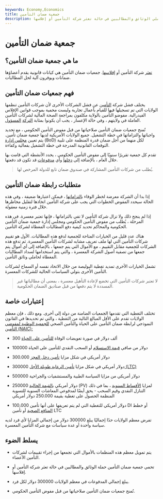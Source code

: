 ```yaml
---
keywords: Economy,Economics
title: جمعية ضمان التأمين
description: تحمي جمعية ضمان التأمين حاملي الوثائق والمطالبين في حالة تعثر شركة التأمين أو إفلاسها.
---
```


# جمعية ضمان التأمين
## ما هي جمعية ضمان التأمين؟

[تعثر](/insolvency) شركة التأمين أو [إفلاسها](/impairment). جمعيات ضمان التأمين هي كيانات قانونية يقدم أعضاؤها ضمانات ويوفرون آلية لحل المطالبات.

## فهم جمعيات ضمان التأمين

يختلف فشل شركة [التأمين](/insurance) عن فشل الشركات الأخرى لأن شركات التأمين تنظمها الولايات التي تم تسجيلها فيها للقيام بأعمال تجارية وليست محمية بموجب قوانين الإفلاس الفيدرالية. مفوضو التأمين بالولاية مكلفون بمراجعة الصحة المالية لشركات التأمين العاملة في ولايتهم ، وفي حالة الإعسار ، يجب أن يكونوا بمثابة [التركة](/estate) [المسؤول](/administrator).

تُمنح جمعيات ضمان التأمين صلاحياتها من قبل مفوض التأمين الحكومي ، مع تحديد واجباتها والتزاماتها في خطة التشغيل. جميع الولايات الأمريكية لديها جمعية ضمان تأمين. يتم تعيين [مجلس إدارة](/boardofdirectors) (BoD) لكل منهما من أجل ضمان قدرة المنظمة على تلبية التوقعات القانونية المدرجة في خطة التشغيل بفعالية وكفاءة.

تقدم كل جمعية تقريرًا سنويًا إلى مفوض التأمين الحكومي ، يحدد الأنشطة التي قامت بها خلال العام ، بالإضافة إلى [دخلها](/income) وأي [مدفوعات](/disbursement) قد تكون قد دفعتها.

> يُطلب من شركات التأمين المشاركة في صندوق ضمان تابع للدولة المرخص لها.

>

## متطلبات رابطة ضمان التأمين

إذا بدا أن الشركة معرضة لخطر الوفاء [بالتزاماتها](/obligation) ، فيمكن اعتبارها ضعيفة ، وفي هذه الحالة سيحدد المفوض الخطوات التي يجب على شركة التأمين اتخاذها لتقليل مخاطرها خلال فترة زمنية معقولة.

إذا لم ينجح ذلك ولا تزال شركة التأمين لا تفي بالتزاماتها ، فإنها تعتبر معسرة. في هذه المرحلة ، يُطلب من مفوض التأمين الحكومي ومجلس إدارة جمعية ضمان التأمين الحكومية والمحاكم تحديد كيفية دفع المطالبات المغطاة لشركة التأمين.

هناك عدد قليل من الخيارات المتاحة للجمعية لدفع هذه المطالبات. الأول هو تقييم شركات التأمين التي لها ملف تعريف مشابه لشركات التأمين المعسرة. ثم تدفع هذه الشركات للجمعية مقابل التقييم ، مع الأموال التي يتم جمعها ، بالإضافة إلى أي أموال يتم جمعها من تصفية أصول الشركة المعسرة ، والتي يتم استخدامها لسداد المطالبات المغطاة لحاملي وثائق التأمين.

تشمل الخيارات الأخرى تمديد تغطية البوليصة من خلال الاتحاد نفسه أو السماح لشركات التأمين الأخرى بتولي السياسات الحالية للشركات المعسرة.

> لا تعتبر شركات التأمين التي تخضع لإعادة التأهيل معسرة ، بمعنى أن مطالباتها غير المسددة لا يتم دفعها من قبل صناديق الضمان الحكومية.

>

## إعتبارات خاصة

تختلف التغطية التي تقدمها الجمعيات الضامنة من دولة إلى أخرى. ومع ذلك ، فإن معظم الولايات تقدم على الأقل المبالغ التالية من التغطية ، والتي تم تحديدها في القانون النموذجي لرابطة ضمان التأمين على الحياة والتأمين الصحي [للجمعية الوطنية لمفوضي التأمين (NAIC):](/nainsurancec)

- 300 ألف دولار في صورة تعويضات الوفاة [للتأمين على الحياة](/lifeinsurance)

- 100000 دولار من صافي [قيمة الاستسلام](/cashsurrendervalue) أو السحب النقدي للتأمين على الحياة

- 300.000 دولار أمريكي في شكل مزايا [تأمين دخل العجز](/diinsurance)

- 300000 دولار أمريكي في شكل مزايا [تأمين الرعاية طويلة الأجل (LTC)](/ltcinsurance)

- 500000 دولار أمريكي من مزايا السياسة الطبية والمستشفيات والجراحية

- 250000 دولار أمريكي [بالقيمة الحالية](/presentvalue) (PV) لمزايا [الأقساط السنوية](/annuity) ، بما في ذلك التنازل النقدي وقيم السحب - يحق أيضًا لمدفوعي المعاشات السنوية للتسوية المنظمة الحصول على تغطية بقيمة 250.000 دولار أمريكي

- 100،000 دولار أمريكي للتغطية التي لم يتم تعريفها على أنها تأمين DI أو خطط [المنافع الصحية](/healthinsurance) أو تأمين LTC

تفرض معظم الولايات حدًا إجماليًا يبلغ 300000 دولار من إجمالي المزايا لأي فرد لديه سياسة واحدة أو عدة سياسات مع شركة التأمين المعسرة.

## يسلط الضوء

- يتم تمويل معظم هذه المنظمات بالأموال التي تجمعها من إجراء تقييمات لشركات التأمين الأعضاء.

- تحمي جمعية ضمان التأمين حملة الوثائق والمطالبين في حالة تعثر شركة التأمين أو إفلاسها.

- يبلغ إجمالي المدفوعات في معظم الولايات 300000 دولار لكل فرد.

- تُمنح جمعيات ضمان التأمين صلاحياتها من قبل مفوض التأمين الحكومي.

